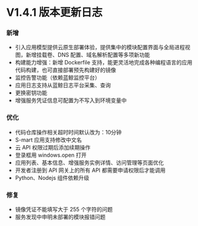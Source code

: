 # V1.4.1 版本更新日志
### 新增
- 引入应用模型提供云原生部署体验，提供集中的模块配置界面与全局进程视图，新增挂载卷、DNS 配置、域名解析配置等多项新功能
- 构建能力增强：新增 Dockerfile 支持，能更灵活地完成各种编程语言的应用代码构建，也可直接部署预先构建好的镜像
- 监控告警功能（依赖蓝鲸监控平台）
- 应用日志支持从蓝鲸日志平台采集、查询
- 更换密钥功能
- 增强服务凭证信息可配置为不写入到环境变量中


### 优化
- 代码仓库操作相关超时时间默认改为：10分钟
- S-mart 应用支持修改中文名
- 云 API 权限过期后添加续期操作
- 登录框用 windows.open 打开
- 应用列表、基本信息、增强服务实例详情、访问管理等页面优化
- 开发者注册到 API 网关上的所有 API 都需要申请权限后才能调用
- Python、Nodejs 组件依赖升级

### 修复
- 镜像凭证不能填写大于 255 个字符的问题
- 服务发现中申明未部署的模块报错问题
